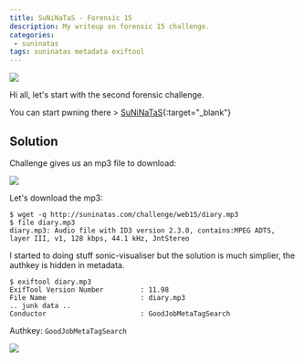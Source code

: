 ```yaml
---
title: SuNiNaTaS - Forensic 15
description: My writeup on forensic 15 challenge.
categories:
 - suninatas
tags: suninatas metadata exiftool
---
```


![](https://i1.daumcdn.net/thumb/C264x200/?fname=https://t1.daumcdn.net/cfile/tistory/99DE7733599504E81D)

Hi all, let's start with the second forensic challenge.

You can start pwning there > [SuNiNaTaS](http://suninatas.com/){:target="_blank"}

## Solution

Challenge gives us an mp3 file to download:

![](https://i.imgur.com/vQj7ZPc.png)

Let's download the mp3:

```
$ wget -q http://suninatas.com/challenge/web15/diary.mp3
$ file diary.mp3 
diary.mp3: Audio file with ID3 version 2.3.0, contains:MPEG ADTS, layer III, v1, 128 kbps, 44.1 kHz, JntStereo
```

I started to doing stuff sonic-visualiser but the solution is much simplier, the authkey is hidden in metadata.

```
$ exiftool diary.mp3 
ExifTool Version Number         : 11.98
File Name                       : diary.mp3
.. junk data ..
Conductor                       : GoodJobMetaTagSearch
```

Authkey: `GoodJobMetaTagSearch`

![](https://i.imgur.com/eZHDs5X.png)
